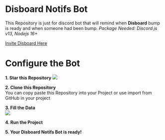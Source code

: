 # Disboard Notifs Bot

This Repository is just for discord bot that will remind when **Disboard** bump is ready and when someone had been bump.
_Package Needed: Discord.js v13, Nodejs 16+_

[Invite Disboard Here](https://discordapp.com/api/oauth2/authorize?scope=bot&guild_id=772437193486499872&permissions=19473&redirectUri=https%3A%2F%2Fdisboard.org%2Fsite%2Fbot-added&state=pyo40J7YAZpc15eMhQweXDihIP7vKMQt&response_type=code&approval_prompt=auto&client_id=302050872383242240&redirect_uri=https%3A%2F%2Fdisboard.org%2Fsite%2Foauth-callback)


# Configure the Bot

**1. Star this Repository**
![](https://cdn.discordapp.com/attachments/778562438203047947/846551553163001876/Star_This_Bump_Repository.png)



**2. Clone this Repository**<br>
You can copy paste this Repository into your Project or use import from GitHub in your project

**3. Fill the Data**<br>
![](https://cdn.discordapp.com/attachments/778562438203047947/846554276792369172/Fill_Bot_Data.png)<br>

**4. Run the Project**<br>

**5. Your Disboard Notifs Bot is ready!**
